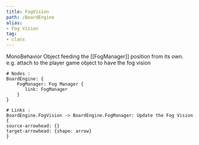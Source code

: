 ```yaml
---
title: FogVision
path: /BoardEngine
alias: 
- Fog Vision
tag: 
- class
---
```

MonoBehavior Object feeding the [[FogManager]] position from its own.
e.g. attach to the player game object to have the fog vision  
```d2
# Nodes :
BoardEngine: {
    FogManager: Fog Manager {
       link: FogManager
    }
}

# Links :
BoardEngine.FogVision -> BoardEngine.FogManager: Update the Fog Vision {
source-arrowhead: {}
target-arrowhead: {shape: arrow}
}

```